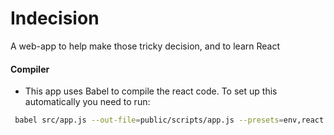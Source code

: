 # Indecision

A web-app to help make those tricky decision, and to learn React

#### Compiler
- This app uses Babel to compile the react code. To set up this automatically you need to run: 
```bash
 babel src/app.js --out-file=public/scripts/app.js --presets=env,react --watch
```
